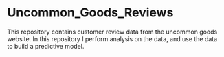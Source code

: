 # Uncommon_Goods_Reviews
This repository contains customer review data from the uncommon goods website. In this repository I perform analysis on the data, and use the data to build a predictive model.
